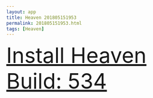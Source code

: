 ```yaml
---
layout: app
title: Heaven 201805151953
permalink: 201805151953.html
tags: [Heaven]
---
```

<div class="pure-g">
    <div class="pure-u-1-1" style="font-size: 4em">
        <a class="pure-button-primary" href="itms-services://?action=download-manifest&url=https%3A%2F%2Flitsungyisigono.github.io%2FTestScript%2Fmanifests%2F201805151953.plist"><i class="fa fa-download" aria-hidden="true"></i>Install Heaven Build: 534</a>
    </div>
</div>